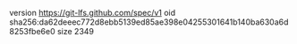 version https://git-lfs.github.com/spec/v1
oid sha256:da62deeec772d8ebb5139ed85ae398e04255301641b140ba630a6d8253fbe6e0
size 2349
